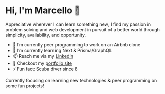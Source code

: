 <link href="https://use.fontawesome.com/releases/v5.14.0/css/fontawesome.css" rel="stylesheet">
<link href="https://use.fontawesome.com/releases/v5.14.0/css/brands.css" rel="stylesheet">

# Hi, I'm Marcello 👋

Appreciative wherever I can learn something new, I find my passion in problem solving and web development in pursuit of a better world through simplicity, availability, and opportunity.

- 🔭 I’m currently peer programming to work on an Airbnb clone
- 🌱 I’m currently learning Next & Prisma/GraphQL
- 📫 Reach me via my [LinkedIn](https://www.linkedin.com/in/marcello-b/)
- 🤔 Checkout my [portfolio site](https://www.marce.dev)
- ⚡ Fun fact: Scuba diver since 8

Currently focusing on learning new technologies & peer programming on some fun projects!

<a href="https://www.linkedin.com/in/marcello-b/" target="_blank" rel="noopener noreferrer">
  <i class="fab fa-linkedin fa-3x" style="color:#0072b1;"></i>
</a>

<!--
**marcebdev/marcebdev** is a ✨ _special_ ✨ repository because its `README.md` (this file) appears on your GitHub profile.

Here are some ideas to get you started:

- 🔭 I’m currently working on ...
- 🌱 I’m currently learning ...
- 👯 I’m looking to collaborate on ...
- 🤔 I’m looking for help with ...
- 💬 Ask me about ...
- 📫 How to reach me: ...
- 😄 Pronouns: ...
- ⚡ Fun fact: ...
-->
